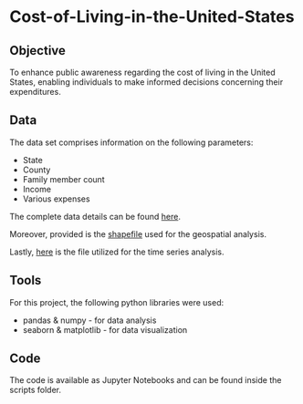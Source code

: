 # Cost-of-Living-in-the-United-States
## Objective 
To enhance public awareness regarding the cost of living in the United States, enabling individuals to make informed decisions concerning their expenditures.
## Data
The data set comprises information on the following parameters:
- State
- County
- Family member count
- Income
- Various expenses

The complete data details can be found [here](https://www.kaggle.com/datasets/asaniczka/us-cost-of-living-dataset-3171-counties/data).

Moreover, provided is the [shapefile](https://coach-courses-us.s3.amazonaws.com/public/courses/data-immersion/A6/6.3/us-states.json) used for the geospatial analysis.

Lastly, [here](https://fred.stlouisfed.org/series/USACPALTT01CTGYM) is the file utilized for the time series analysis.
## Tools
For this project, the following python libraries were used:
- pandas & numpy - for data analysis
- seaborn & matplotlib - for data visualization 
## Code
The code is available as Jupyter Notebooks and can be found inside the scripts folder.

